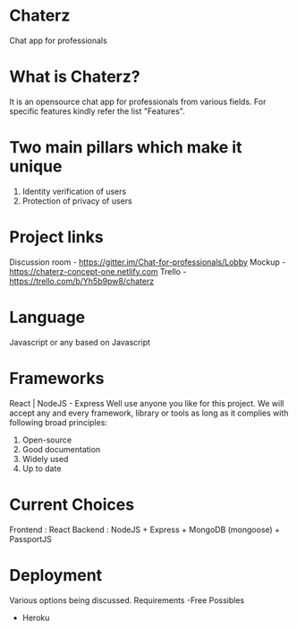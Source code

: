 # Chaterz
Chat app for professionals

# What is Chaterz?
It is an opensource chat app for professionals from various fields. For specific features kindly refer the list "Features".

# Two main pillars which make it unique
1) Identity verification of users
2) Protection of privacy of users

# Project links
Discussion room - https://gitter.im/Chat-for-professionals/Lobby
Mockup - https://chaterz-concept-one.netlify.com
Trello - https://trello.com/b/Yh5b9pw8/chaterz

# Language
Javascript or any based on Javascript

# Frameworks
React | NodeJS - Express
Well use anyone you like for this project. We will accept any and every framework, library or tools as long as it complies with following broad principles:
1) Open-source
2) Good documentation
3) Widely used
4) Up to date

# Current Choices
Frontend : React
Backend : NodeJS + Express + MongoDB (mongoose) + PassportJS

# Deployment
Various options being discussed.
Requirements
-Free
Possibles
- Heroku
